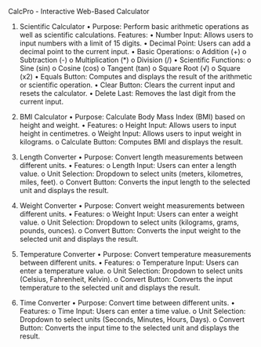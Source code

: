 CalcPro - Interactive Web-Based Calculator

1. Scientific Calculator
•	Purpose: Perform basic arithmetic operations as well as scientific calculations.
Features:
•	Number Input: Allows users to input numbers with a limit of 15 digits.
•	Decimal Point: Users can add a decimal point to the current input.
•	Basic Operations:
o	Addition (+)
o	Subtraction (-)
o	Multiplication (*)
o	Division (/)
•	Scientific Functions:
o	Sine (sin)
o	Cosine (cos)
o	Tangent (tan)
o	Square Root (√)
o	Square (x2)
•	Equals Button: Computes and displays the result of the arithmetic or scientific operation.
•	Clear Button: Clears the current input and resets the calculator.
•	Delete Last: Removes the last digit from the current input.

2. BMI Calculator
•	Purpose: Calculate Body Mass Index (BMI) based on height and weight.
•	Features:
o	Height Input: Allows users to input height in centimetres.
o	Weight Input: Allows users to input weight in kilograms.
o	Calculate Button: Computes BMI and displays the result.

3. Length Converter
•	Purpose: Convert length measurements between different units.
•	Features:
o	Length Input: Users can enter a length value.
o	Unit Selection: Dropdown to select units (meters, kilometres, miles, feet).
o	Convert Button: Converts the input length to the selected unit and displays the result.

4. Weight Converter
•	Purpose: Convert weight measurements between different units.
•	Features:
o	Weight Input: Users can enter a weight value.
o	Unit Selection: Dropdown to select units (kilograms, grams, pounds, ounces).
o	Convert Button: Converts the input weight to the selected unit and displays the result.

5. Temperature Converter
•	Purpose: Convert temperature measurements between different units.
•	Features:
o	Temperature Input: Users can enter a temperature value.
o	Unit Selection: Dropdown to select units (Celsius, Fahrenheit, Kelvin).
o	Convert Button: Converts the input temperature to the selected unit and displays the result.

6. Time Converter
•	Purpose: Convert time between different units.
•	Features:
o	Time Input: Users can enter a time value.
o	Unit Selection: Dropdown to select units (Seconds, Minutes, Hours, Days).
o	Convert Button: Converts the input time to the selected unit and displays the result.